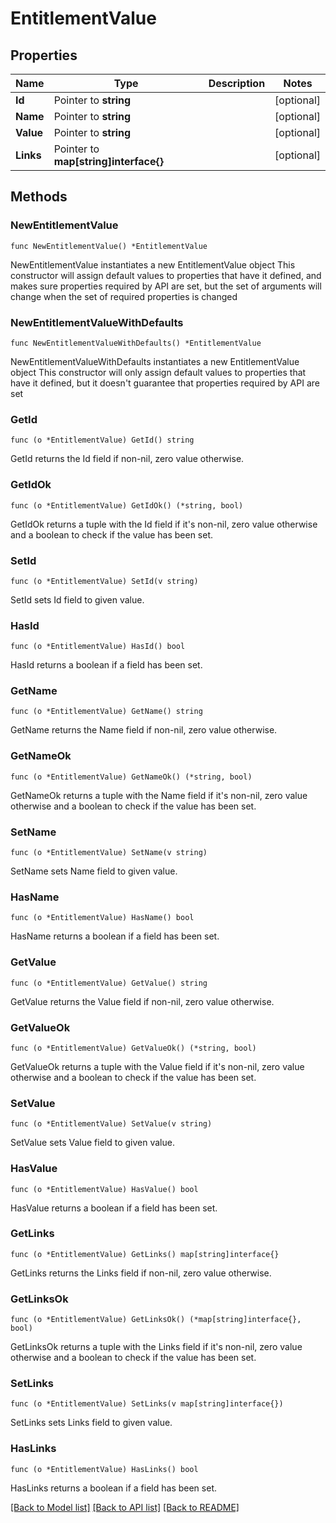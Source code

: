# EntitlementValue

## Properties

Name | Type | Description | Notes
------------ | ------------- | ------------- | -------------
**Id** | Pointer to **string** |  | [optional] 
**Name** | Pointer to **string** |  | [optional] 
**Value** | Pointer to **string** |  | [optional] 
**Links** | Pointer to **map[string]interface{}** |  | [optional] 

## Methods

### NewEntitlementValue

`func NewEntitlementValue() *EntitlementValue`

NewEntitlementValue instantiates a new EntitlementValue object
This constructor will assign default values to properties that have it defined,
and makes sure properties required by API are set, but the set of arguments
will change when the set of required properties is changed

### NewEntitlementValueWithDefaults

`func NewEntitlementValueWithDefaults() *EntitlementValue`

NewEntitlementValueWithDefaults instantiates a new EntitlementValue object
This constructor will only assign default values to properties that have it defined,
but it doesn't guarantee that properties required by API are set

### GetId

`func (o *EntitlementValue) GetId() string`

GetId returns the Id field if non-nil, zero value otherwise.

### GetIdOk

`func (o *EntitlementValue) GetIdOk() (*string, bool)`

GetIdOk returns a tuple with the Id field if it's non-nil, zero value otherwise
and a boolean to check if the value has been set.

### SetId

`func (o *EntitlementValue) SetId(v string)`

SetId sets Id field to given value.

### HasId

`func (o *EntitlementValue) HasId() bool`

HasId returns a boolean if a field has been set.

### GetName

`func (o *EntitlementValue) GetName() string`

GetName returns the Name field if non-nil, zero value otherwise.

### GetNameOk

`func (o *EntitlementValue) GetNameOk() (*string, bool)`

GetNameOk returns a tuple with the Name field if it's non-nil, zero value otherwise
and a boolean to check if the value has been set.

### SetName

`func (o *EntitlementValue) SetName(v string)`

SetName sets Name field to given value.

### HasName

`func (o *EntitlementValue) HasName() bool`

HasName returns a boolean if a field has been set.

### GetValue

`func (o *EntitlementValue) GetValue() string`

GetValue returns the Value field if non-nil, zero value otherwise.

### GetValueOk

`func (o *EntitlementValue) GetValueOk() (*string, bool)`

GetValueOk returns a tuple with the Value field if it's non-nil, zero value otherwise
and a boolean to check if the value has been set.

### SetValue

`func (o *EntitlementValue) SetValue(v string)`

SetValue sets Value field to given value.

### HasValue

`func (o *EntitlementValue) HasValue() bool`

HasValue returns a boolean if a field has been set.

### GetLinks

`func (o *EntitlementValue) GetLinks() map[string]interface{}`

GetLinks returns the Links field if non-nil, zero value otherwise.

### GetLinksOk

`func (o *EntitlementValue) GetLinksOk() (*map[string]interface{}, bool)`

GetLinksOk returns a tuple with the Links field if it's non-nil, zero value otherwise
and a boolean to check if the value has been set.

### SetLinks

`func (o *EntitlementValue) SetLinks(v map[string]interface{})`

SetLinks sets Links field to given value.

### HasLinks

`func (o *EntitlementValue) HasLinks() bool`

HasLinks returns a boolean if a field has been set.


[[Back to Model list]](../README.md#documentation-for-models) [[Back to API list]](../README.md#documentation-for-api-endpoints) [[Back to README]](../README.md)


